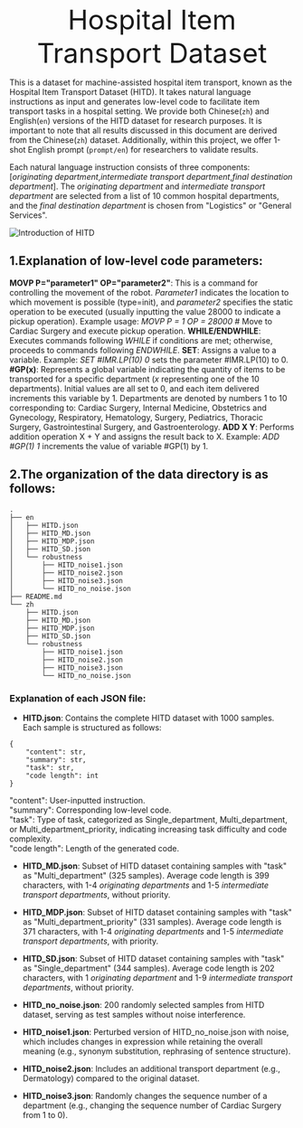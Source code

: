 <div align='center' ><font size='150'>Hospital Item Transport Dataset</font></div>

This is a dataset for machine-assisted hospital item transport, known as the Hospital Item Transport Dataset (HITD). It takes natural language instructions as input and generates low-level code to facilitate item transport tasks in a hospital setting. We provide both Chinese(`zh`) and English(`en`) versions of the HITD dataset for research purposes. It is important to note that all results discussed in this document are derived from the Chinese(`zh`) dataset. Additionally, within this project, we offer 1-shot English prompt (`prompt/en`) for researchers to validate results.

Each natural language instruction consists of three components: [*originating department*,*intermediate transport department*,*final destination department*]. The *originating department* and *intermediate transport department* are selected from a list of 10 common hospital departments, and the *final destination department* is chosen from "Logistics" or "General Services".

![Introduction of HITD](https://github.com/Ghbbbbb/MCP/main/assets/HITD.png)

## 1.Explanation of low-level code parameters:

**MOVP P="parameter1" OP="parameter2"**: This is a command for controlling the movement of the robot. *Parameter1* indicates the location to which movement is possible (type=init), and *parameter2* specifies the static operation to be executed (usually inputting the value 28000 to indicate a pickup operation). Example usage: *MOVP P = 1 OP = 28000* # Move to Cardiac Surgery and execute pickup operation.
**WHILE/ENDWHILE**: Executes commands following *WHILE* if conditions are met; otherwise, proceeds to commands following *ENDWHILE*.
**SET**: Assigns a value to a variable. Example: *SET #IMR.LP(10) 0* sets the parameter #IMR.LP(10) to 0.
**#GP(x)**: Represents a global variable indicating the quantity of items to be transported for a specific department (*x* representing one of the 10 departments). Initial values are all set to 0, and each item delivered increments this variable by 1. Departments are denoted by numbers 1 to 10 corresponding to: Cardiac Surgery, Internal Medicine, Obstetrics and Gynecology, Respiratory, Hematology, Surgery, Pediatrics, Thoracic Surgery, Gastrointestinal Surgery, and Gastroenterology.
**ADD X Y**: Performs addition operation X + Y and assigns the result back to X. Example: *ADD #GP(1) 1* increments the value of variable #GP(1) by 1.

## 2.The organization of the data directory is as follows:
```
.
├── en
│   ├── HITD.json
│   ├── HITD_MD.json
│   ├── HITD_MDP.json
│   ├── HITD_SD.json
│   └── robustness
│       ├── HITD_noise1.json
│       ├── HITD_noise2.json
│       ├── HITD_noise3.json
│       └── HITD_no_noise.json
├── README.md
└── zh
    ├── HITD.json
    ├── HITD_MD.json
    ├── HITD_MDP.json
    ├── HITD_SD.json
    └── robustness
        ├── HITD_noise1.json
        ├── HITD_noise2.json
        ├── HITD_noise3.json
        └── HITD_no_noise.json
```

### Explanation of each JSON file:

- **HITD.json**: Contains the complete HITD dataset with 1000 samples. Each sample is structured as follows:
```
{
    "content": str,
    "summary": str,
    "task": str,
    "code length": int
}
```
"content": User-inputted instruction.  
"summary": Corresponding low-level code.  
"task": Type of task, categorized as Single_department, Multi_department, or Multi_department_priority, indicating increasing task difficulty and code complexity.  
"code length": Length of the generated code.

- **HITD_MD.json**: Subset of HITD dataset containing samples with "task" as "Multi_department" (325 samples). Average code length is 399 characters, with 1-4 *originating departments* and 1-5 *intermediate transport departments*, without priority.

- **HITD_MDP.json**: Subset of HITD dataset containing samples with "task" as "Multi_department_priority" (331 samples). Average code length is 371 characters, with 1-4 *originating departments* and 1-5 *intermediate transport departments*, with priority.

- **HITD_SD.json**: Subset of HITD dataset containing samples with "task" as "Single_department" (344 samples). Average code length is 202 characters, with 1 *originating department* and 1-9 *intermediate transport departments*, without priority.

- **HITD_no_noise.json**: 200 randomly selected samples from HITD dataset, serving as test samples without noise interference.

- **HITD_noise1.json**: Perturbed version of HITD_no_noise.json with noise, which includes changes in expression while retaining the overall meaning (e.g., synonym substitution, rephrasing of sentence structure).

- **HITD_noise2.json**: Includes an additional transport department (e.g., Dermatology) compared to the original dataset.

- **HITD_noise3.json**: Randomly changes the sequence number of a department (e.g., changing the sequence number of Cardiac Surgery from 1 to 0).